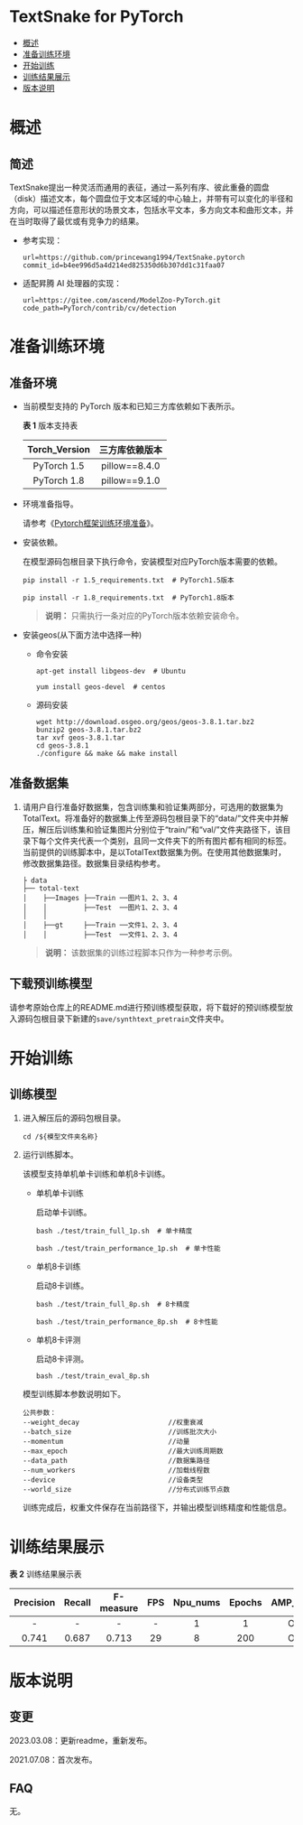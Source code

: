 # TextSnake for PyTorch

-   [概述](#概述)
-   [准备训练环境](#准备训练环境)
-   [开始训练](#开始训练)
-   [训练结果展示](#训练结果展示)
-   [版本说明](#版本说明)

# 概述

## 简述

TextSnake提出一种灵活而通用的表征，通过一系列有序、彼此重叠的圆盘（disk）描述文本，每个圆盘位于文本区域的中心轴上，并带有可以变化的半径和方向，可以描述任意形状的场景文本，包括水平文本，多方向文本和曲形文本，并在当时取得了最优或有竞争力的结果。

- 参考实现：

  ```
  url=https://github.com/princewang1994/TextSnake.pytorch
  commit_id=b4ee996d5a4d214ed825350d6b307dd1c31faa07
  ```

- 适配昇腾 AI 处理器的实现：

  ```
  url=https://gitee.com/ascend/ModelZoo-PyTorch.git
  code_path=PyTorch/contrib/cv/detection
  ```


# 准备训练环境

## 准备环境

- 当前模型支持的 PyTorch 版本和已知三方库依赖如下表所示。

  **表 1**  版本支持表

  | Torch_Version | 三方库依赖版本 |
  | :-----------: | :------------: |
  |  PyTorch 1.5  | pillow==8.4.0  |
  |  PyTorch 1.8  | pillow==9.1.0  |

- 环境准备指导。

  请参考《[Pytorch框架训练环境准备](https://www.hiascend.com/document/detail/zh/ModelZoo/pytorchframework/ptes)》。

- 安装依赖。

  在模型源码包根目录下执行命令，安装模型对应PyTorch版本需要的依赖。
  ```
  pip install -r 1.5_requirements.txt  # PyTorch1.5版本
  
  pip install -r 1.8_requirements.txt  # PyTorch1.8版本
  ```
  > **说明：** 
  >只需执行一条对应的PyTorch版本依赖安装命令。

- 安装geos(从下面方法中选择一种)

  - 命令安装

    ```
    apt-get install libgeos-dev  # Ubuntu
     
    yum install geos-devel  # centos
    ```

  - 源码安装

    ```
    wget http://download.osgeo.org/geos/geos-3.8.1.tar.bz2
    bunzip2 geos-3.8.1.tar.bz2
    tar xvf geos-3.8.1.tar
    cd geos-3.8.1
    ./configure && make && make install
    ```


## 准备数据集

1. 请用户自行准备好数据集，包含训练集和验证集两部分，可选用的数据集为TotalText。将准备好的数据集上传至源码包根目录下的“data/”文件夹中并解压，解压后训练集和验证集图片分别位于“train/”和“val/”文件夹路径下，该目录下每个文件夹代表一个类别，且同一文件夹下的所有图片都有相同的标签。当前提供的训练脚本中，是以TotalText数据集为例。在使用其他数据集时，修改数据集路径。数据集目录结构参考。

   ```
   ├ data
   ├── total-text
   │    ├──Images ├──Train ──图片1、2、3、4
   │    │         ├──Test  ──图片1、2、3、4
   │    │
   │    ├──gt     ├──Train ──文件1、2、3、4
   │    │         ├──Test  ──文件1、2、3、4
   ```
   
   > **说明：** 
   > 该数据集的训练过程脚本只作为一种参考示例。

## 下载预训练模型

请参考原始仓库上的README.md进行预训练模型获取，将下载好的预训练模型放入源码包根目录下新建的`save/synthtext_pretrain`文件夹中。


# 开始训练

## 训练模型

1. 进入解压后的源码包根目录。

   ```
   cd /${模型文件夹名称} 
   ```

2. 运行训练脚本。

   该模型支持单机单卡训练和单机8卡训练。

   - 单机单卡训练

     启动单卡训练。

     ```
     bash ./test/train_full_1p.sh  # 单卡精度
     
     bash ./test/train_performance_1p.sh  # 单卡性能
     ```

   - 单机8卡训练

     启动8卡训练。

     ```
     bash ./test/train_full_8p.sh  # 8卡精度
     
     bash ./test/train_performance_8p.sh  # 8卡性能
     ```

   - 单机8卡评测

     启动8卡评测。

     ```
     bash ./test/train_eval_8p.sh
     ```

   模型训练脚本参数说明如下。

   ```
   公共参数：
   --weight_decay                      //权重衰减
   --batch_size                        //训练批次大小
   --momentum                          //动量
   --max_epoch                         //最大训练周期数
   --data_path                         //数据集路径
   --num_workers                       //加载线程数
   --device                            //设备类型
   --world_size                        //分布式训练节点数
   ```

   训练完成后，权重文件保存在当前路径下，并输出模型训练精度和性能信息。

# 训练结果展示

**表 2**  训练结果展示表

| Precision | Recall | F-measure | FPS  | Npu_nums | Epochs | AMP_Type |
| :-------: | :----: | :-------: | :--: | :------: | :----: | :------: |
|     -     |   -    |     -     |  -   |    1     |   1    |    O1    |
|   0.741   | 0.687  |   0.713   |  29  |    8     |  200   |    O1    |

# 版本说明

## 变更

2023.03.08：更新readme，重新发布。

2021.07.08：首次发布。

## FAQ

无。
